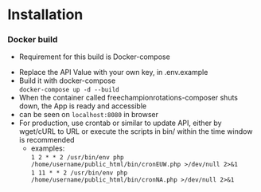 # Installation
### Docker build

* Requirement for this build is Docker-compose

- Replace the API Value with your own key, in .env.example 
- Build it with docker-compose \
`docker-compose up -d --build`
- When the container called freechampionrotations-composer shuts down, the App is ready and accessible 
- can be seen on `localhost:8080` in browser
 - For production, use crontab or similar to update API, either by wget/cURL 
  to URL or execute the scripts in bin/ within the time window is recommended
    * examples: \
    `1 2 * * 2 /usr/bin/env php /home/username/public_html/bin/cronEUW.php >/dev/null 2>&1` \
    `1 11 * * 2 /usr/bin/env php /home/username/public_html/bin/cronNA.php >/dev/null 2>&1`